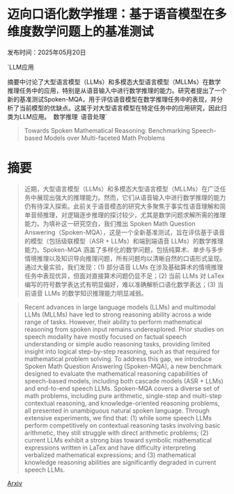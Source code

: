 # 迈向口语化数学推理：基于语音模型在多维度数学问题上的基准测试

发布时间：2025年05月20日

`LLM应用

摘要中讨论了大型语言模型（LLMs）和多模态大型语言模型（MLLMs）在数学推理任务中的应用，特别是从语音输入中进行数学推理的能力。研究者提出了一个新的基准测试Spoken-MQA，用于评估语音模型在数学推理任务中的表现，并分析了当前模型的优缺点。这属于对大型语言模型在特定任务中的应用研究，因此归类为LLM应用。` `数学推理` `语音处理`

> Towards Spoken Mathematical Reasoning: Benchmarking Speech-based Models over Multi-faceted Math Problems

# 摘要

> 近期，大型语言模型（LLMs）和多模态大型语言模型（MLLMs）在广泛任务中展现出强大的推理能力。然而，它们从语音输入中进行数学推理的能力仍有待深入探索。此前关于语音模态的研究大多聚焦于事实性语音理解和简单音频推理，对逻辑逐步推理的探讨较少，尤其是数学问题求解所需的推理能力。为填补这一研究空白，我们推出 Spoken Math Question Answering（Spoken-MQA），这是一个全新基准测试，旨在评估基于语音的模型（包括级联模型（ASR + LLMs）和端到端语音 LLMs）的数学推理能力。Spoken-MQA 涵盖了多样化的数学问题，包括纯算术、单步与多步情境推理以及知识导向推理问题，所有问题均以清晰自然的口语形式呈现。通过大量实验，我们发现：(1) 部分语音 LLMs 在涉及基础算术的情境推理任务中表现优异，但面对直接算术问题仍显不足；(2) 当前 LLMs 对 LaTex 编写的符号数学表达式有明显偏好，难以准确解析口语化数学表达；(3) 当前语音 LLMs 的数学知识推理能力明显减弱。

> Recent advances in large language models (LLMs) and multimodal LLMs (MLLMs) have led to strong reasoning ability across a wide range of tasks. However, their ability to perform mathematical reasoning from spoken input remains underexplored. Prior studies on speech modality have mostly focused on factual speech understanding or simple audio reasoning tasks, providing limited insight into logical step-by-step reasoning, such as that required for mathematical problem solving. To address this gap, we introduce Spoken Math Question Answering (Spoken-MQA), a new benchmark designed to evaluate the mathematical reasoning capabilities of speech-based models, including both cascade models (ASR + LLMs) and end-to-end speech LLMs. Spoken-MQA covers a diverse set of math problems, including pure arithmetic, single-step and multi-step contextual reasoning, and knowledge-oriented reasoning problems, all presented in unambiguous natural spoken language. Through extensive experiments, we find that: (1) while some speech LLMs perform competitively on contextual reasoning tasks involving basic arithmetic, they still struggle with direct arithmetic problems; (2) current LLMs exhibit a strong bias toward symbolic mathematical expressions written in LaTex and have difficulty interpreting verbalized mathematical expressions; and (3) mathematical knowledge reasoning abilities are significantly degraded in current speech LLMs.

[Arxiv](https://arxiv.org/abs/2505.15000)